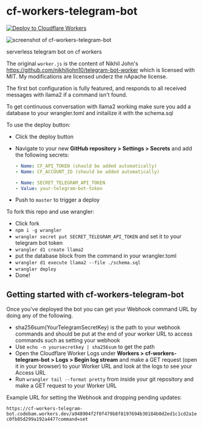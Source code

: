 # cf-workers-telegram-bot

[![Deploy to Cloudflare Workers](https://deploy.workers.cloudflare.com/button)](https://deploy.workers.cloudflare.com/?url=https://github.com/codebam/cf-workers-telegram-bot)

![screenshot of cf-workers-telegram-bot](/screenshot.png)

serverless telegram bot on cf workers

The original `worker.js` is the content of Nikhil John's
https://github.com/nikhiljohn10/telegram-bot-worker which is licensed with MIT.
My modifications are licensed underz the nApache license.

The first bot configuration is fully featured, and responds to all received
messages with llama2 if a command isn't found.

To get continuous conversation with llama2 working make sure you add a database
to your wrangler.toml and initailize it with the schema.sql

To use the deploy button:

- Click the deploy button
- Navigate to your new **GitHub repository &gt; Settings &gt; Secrets** and add the following secrets:

  ```yaml
  - Name: CF_API_TOKEN (should be added automatically)
  - Name: CF_ACCOUNT_ID (should be added automatically)

  - Name: SECRET_TELEGRAM_API_TOKEN
  - Value: your-telegram-bot-token
  ```

- Push to `master` to trigger a deploy

To fork this repo and use wrangler:

- Click fork
- `npm i -g wrangler`
- `wrangler secret put SECRET_TELEGRAM_API_TOKEN` and set it to your telegram
  bot token
- `wrangler d1 create llama2`
- put the database block from the command in your wrangler.toml
- `wrangler d1 execute llama2 --file ./schema.sql`
- `wrangler deploy`
- Done!

## Getting started with cf-workers-telegram-bot

Once you've deployed the bot you can get your Webhook command URL by doing any
of the following.

- sha256sum(YourTelegramSecretKey) is the path to your webhook commands and
  should be put at the end of your worker URL to access commands such as
  setting your webhook
- Use `echo -n yoursecretkey | sha256sum` to get the path
- Open the Cloudflare Worker Logs under **Workers &gt; cf-workers-telegram-bot
  &gt; Logs &gt; Begin log stream** and make a GET request (open it in your browser)
  to your Worker URL and look at the logs to see your Access URL
- Run `wrangler tail --format pretty` from inside your git repository and make
  a GET request to your Worker URL

Example URL for setting the Webhook and dropping pending updates:

`https://cf-workers-telegram-bot.codebam.workers.dev/a948904f2f0f479b8f8197694b30184b0d2ed1c1cd2a1ec0fb85d299a192a447?command=set`

